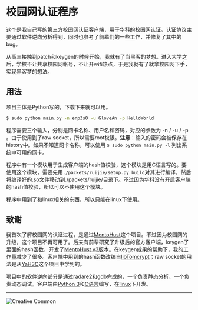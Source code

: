 # 校园网认证程序

这个是我自己写的第三方校园网认证客户端，用于华科的校园网认证。认证协议主要通过软件逆向分析得到，同时也参考了前辈们的一些工作，并修复了其中的bug。

从高三接触到patch和keygen的时候开始，我就有了当黑客的梦想。进入大学之后，学校不让共享校园网帐号，不让开wifi热点，于是我就有了就拿校园网下手，实现黑客梦的想法。

## 用法

项目主体是Python写的，下载下来就可以用。

```bash
$ sudo python main.py -n enp3s0 -u GloveAn -p HelloWorld
```

程序需要三个输入，分别是网卡名称、用户名和密码，对应的参数为 -n / -u / -p 。由于使用到了raw socket，所以需要root权限。**注意**：输入的密码会被保存在history中。如果不知道网卡名称，可以使用 `$ sudo python main.py -l` 列出系统中可用的网卡。

程序中有一个模块用于生成客户端的hash值校验，这个模块是用C语言写的。要使用这个模块，需要先用`./packets/ruijie/setup.py build`对其进行编译，然后将编译好的.so文件移动到./packets/ruijie/目录下。不过因为华科没有开启客户端的hash值校验，所以可以不使用这个模块。

程序中用到了和linux相关的东西，所以只能在linux下使用。

## 致谢

我首次了解校园网的认证过程，是通过[MentoHust](https://code.google.com/archive/p/mentohust/)这个项目。不过因为校园网的升级，这个项目不再可用了。后来有前辈研究了升级后的官方客户端，keygen了里面的hash函数，开发了[MentoHust v3](https://github.com/hyrathb/mentohust)版本。在keygen成果的帮助下，我的工作量减少了很多。客户端中用到的hash函数改编自[libTomcrypt](http://www.libtom.net/LibTomCrypt/)；raw socket的用法是从[YaH3C](https://github.com/humiaozuzu/YaH3C)这个项目中学到的。

项目中的软件逆向部分是通过[radare2](http://radare.org/r/)和[gdb](https://www.gnu.org/software/gdb/)完成的，一个负责静态分析，一个负责动态调试。客户端由[Python 3](https://www.python.org/)和[C语言](https://gcc.gnu.org/)编写，在[linux](https://www.linux.org/)下开发。

---

![Creative Common](https://i.creativecommons.org/l/by-nc-sa/4.0/88x31.png)
